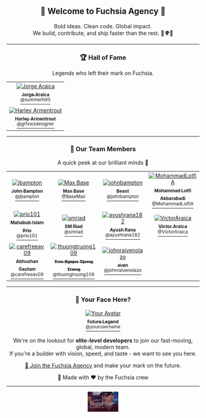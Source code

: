 <h2 align="center">
  🚀 Welcome to Fuchsia Agency 👾
</h2>

<p align="center">
  Bold ideas. Clean code. Global impact.
  <br />
  We build, contribute, and ship faster than the rest. 🔧🌍💡
</p>

---

<div align="center">
  <h3>
    🏆 Hall of Fame
  </h3>
  <p>
    Legends who left their mark on Fuchsia.
  </p>
</div>

<table align="center">
  <tr>
    <td align="center">
      <a href="https://github.com/summerhill5">
        <img src="https://avatars.githubusercontent.com/u/42298149?v=4" width="80" alt="Jorge Araica" title="Jorge Araica" /><br />
        <sub>
          <b>
            Jorge Araica
          </b>
        </sub>
        <br />
        <sup>
          @summerhill5
        </sup>
      </a>
    </td>
  </tr>
  <tr>
    <td align="center">
      <a href="https://github.com/grfxwzdesigner">
        <img src="https://avatars.githubusercontent.com/u/33774837?v=4" width="80" alt="Harley Armentrout" title="Harley Armentrout" /><br />
        <sub>
          <b>
            Harley Armentrout
          </b>
        </sub>
        <br />
        <sup>
          @grfxwzdesigner
        </sup>
      </a>
    </td>
  </tr>
</table>

---

<div align="center">
  <h3>
    👥 Our Team Members
  </h3>
  <p>
    A quick peek at our brilliant minds 💫
  </p>
</div>

<table align="center">
  <tr>
    <td align="center">
      <a href="https://github.com/jbampton">
        <img src="https://avatars.githubusercontent.com/u/418747?v=4" width="80" alt="jbampton" title="jbampton" /><br />
        <sub>
          <b>
            John Bampton
          </b>
        </sub>
        <br />
        <sup>
          @jbampton
        </sup>
      </a>
    </td>
    <td align="center">
      <a href="https://github.com/BaseMax">
        <img src="https://avatars.githubusercontent.com/u/2658040?v=4" width="80" alt="Max Base" title="Max Base" /><br />
        <sub>
          <b>
            Max Base
          </b>
        </sub>
        <br />
        <sup>
          @BaseMax
        </sup>
      </a>
    </td>
    <td align="center">
      <a href="https://github.com/johnbampton">
        <img src="https://avatars.githubusercontent.com/u/20361754?v=4" width="80" alt="johnbampton" title="johnbampton" /><br />
        <sub>
          <b>
            Beast
          </b>
        </sub>
        <br />
        <sup>
          @johnbampton
        </sup>
      </a>
    </td>
    <td align="center">
      <a href="https://github.com/MohammadLotfiA">
        <img src="https://avatars.githubusercontent.com/u/87372623?v=4" width="80" alt="MohammadLotfiA" title="MohammadLotfiA" /><br />
        <sub><b>Mohammad Lotfi Akbarabadi</b></sub><br />
        <sup>
          @MohammadLotfiA
        </sup>
      </a>
    </td>
  </tr>
  <tr>
    <td align="center">
      <a href="https://github.com/prio101">
        <img src="https://avatars.githubusercontent.com/u/3279809?v=4" width="80" alt="prio101" title="prio101" /><br />
        <sub>
          <b>
            Mahabub Islam Prio
          </b>
        </sub>
        <br />
        <sup>
          @prio101
        </sup>
      </a>
    </td>
    <td align="center">
      <a href="https://github.com/smriad">
        <img src="https://avatars.githubusercontent.com/u/21966124?v=4" width="80" alt="smriad" title="smriad" /><br />
        <sub>
          <b>
            SM Riad
          </b>
        </sub>
        <br />
        <sup>
          @smriad
        </sup>
      </a>
    </td>
    <td align="center">
      <a href="https://github.com/ayushrana182">
        <img src="https://avatars.githubusercontent.com/u/43984189?v=4" width="80" alt="ayushrana182" title="ayushrana182" /><br />
        <sub>
          <b>
            Ayush Rana
          </b>
        </sub>
        <br />
        <sup>
          @ayushrana182
        </sup>
      </a>
    </td>
    <td align="center">
      <a href="https://github.com/VictorAraica">
        <img src="https://avatars.githubusercontent.com/u/52689572?v=4" width="80" alt="VictorAraica" title="VictorAraica" /><br />
        <sub>
          <b>
            Víctor Araica
          </b>
        </sub>
        <br />
        <sup>
          @VictorAraica
        </sup>
      </a>
    </td>
  </tr>
  <tr>
    <td align="center">
      <a href="https://github.com/carefreeav09">
        <img src="https://avatars.githubusercontent.com/u/10443785?v=4" width="80" alt="carefreeav09" title="carefreeav09" /><br />
        <sub>
          <b>
            Abhushan Gautam
          </b>
        </sub>
        <br />
        <sup>
          @carefreeav09
        </sup>
      </a>
    </td>
    <td align="center">
      <a href="https://github.com/thuongtruong109">
        <img src="https://avatars.githubusercontent.com/u/88624053?v=4" width="80" alt="thuongtruong109" title="thuongtruong109" /><br />
        <sub>
          <b>
            𝕿𝖗𝖆𝖓 𝕹𝖌𝖚𝖞𝖊𝖓 𝕿𝖍𝖚𝖔𝖓𝖌 𝕿𝖗𝖚𝖔𝖓𝖌
          </b>
        </sub>
        <br />
        <sup>
          @thuongtruong109
        </sup>
      </a>
    </td>
    <td align="center">
      <a href="https://github.com/johnraivenolazo">
        <img src="https://avatars.githubusercontent.com/u/137252774?v=4" width="80" alt="johnraivenolazo" title="johnraivenolazo" /><br />
        <sub>
          <b>aven</b>
        </sub>
        <br />
        <sup>
          @johnraivenolazo
        </sup>
      </a>
    </td>
    <td></td>
  </tr>
</table>

---

<div align="center">
  <h3>
    🌟 Your Face Here?
  </h3>
  <p>
    <a href="https://github.com/fuchsia-agency/.github/issues/new?template=join-team.yml">
      <img src="https://avatars.githubusercontent.com/u/0?v=4" width="80" alt="Your Avatar" title="Your Avatar" /><br />
      <sub><b>Future Legend</b></sub><br />
      <sup>@yourusername</sup>
    </a>
  </p>
  <p>
    We're on the lookout for <strong>elite-level developers</strong> to join our fast-moving, global, modern team. <br />
    If you're a builder with vision, speed, and taste - we want to see you here. 
  </p>
  <p>
    <a href="https://github.com/fuchsia-agency/.github/issues/new?template=join-team.yml">👾 Join the Fuchsia Agency</a> and make your mark on the future.
  </p>
</div>

<p align="center">
  🎨 Made with ❤️ by the Fuchsia crew
</p>

----

<p align="center">
  <img src="https://raw.githubusercontent.com/fuchsia-agency/.github/refs/heads/main/profile/news.jpg" width="80" alt="👾 Join the Fuchsia Agency and make your mark on the future." title="👾 Join the Fuchsia Agency and make your mark on the future." />
</p>
